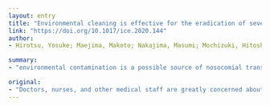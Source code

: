 ```yaml
---
layout: entry
title: "Environmental cleaning is effective for the eradication of severe acute respiratory syndrome coronavirus 2 (SARS-CoV-2) in contaminated hospital rooms: A patient from the Diamond Princess cruise ship"
link: "https://doi.org/10.1017/ice.2020.144"
author:
- Hirotsu, Yosuke; Maejima, Makoto; Nakajima, Masumi; Mochizuki, Hitoshi; Omata, Masao

summary:
- "environmental contamination is a possible source of nosocomial transmission [1, 2]. It is unclear how effective environmental cleaning is against SARS-CoV-2. A 75-year-old man infected with COVID-19 was diagnosed during the quarantine period on the Diamond Princess cruise ship."

original:
- "Doctors, nurses, and other medical staff are greatly concerned about nosocomial outbreaks of severe acute respiratory syndrome coronavirus 2 (SARS-CoV-2). Environmental contamination is a possible source of nosocomial transmission [1, 2]. However, it is unclear how effective environmental cleaning is against SARS-CoV-2. A 75-year-old man infected with SARS-CoV-2 was diagnosed as having COVID-19 during the quarantine period on the Diamond Princess cruise ship. He was transferred directly to our hospital on February 11, 2020. He resided in patient Room A for 2 days, then was moved to Room B, where he stayed for 19 days. After cleaning the rooms thoroughly with disinfectant (Rely+On Virkon, LANXESS, or RUBYSTA in Japan), we tested a total of 15 areas that were in close contact with the patient and medical staff. Swabs were used to transfer five environmental samples from Room A and 10 samples from Room B to universal transport media (Copan, Murrieta, CA). Cleaning was conducted immediately after the patient left the rooms. Environmental sampling was conducted within 5 days and 30 min after the patient left Rooms A and B, respectively"
---
```


